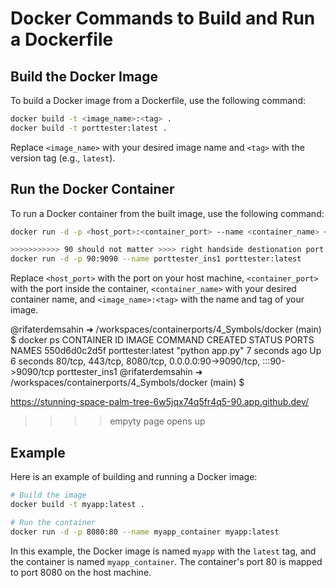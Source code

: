 # Docker Commands to Build and Run a Dockerfile

## Build the Docker Image
To build a Docker image from a Dockerfile, use the following command:
```sh
docker build -t <image_name>:<tag> .
docker build -t porttester:latest .

```
Replace `<image_name>` with your desired image name and `<tag>` with the version tag (e.g., `latest`).

## Run the Docker Container
To run a Docker container from the built image, use the following command:
```sh
docker run -d -p <host_port>:<container_port> --name <container_name> <image_name>:<tag>

>>>>>>>>>>> 90 should not matter >>>> right handside destionation port (isntance1) easier naming
docker run -d -p 90:9090 --name porttester_ins1 porttester:latest
```
Replace `<host_port>` with the port on your host machine, `<container_port>` with the port inside the container, `<container_name>` with your desired container name, and `<image_name>:<tag>` with the name and tag of your image.

@rifaterdemsahin ➜ /workspaces/containerports/4_Symbols/docker (main) $ docker ps
CONTAINER ID   IMAGE               COMMAND           CREATED         STATUS         PORTS                                                              NAMES
550d6d0c2d5f   porttester:latest   "python app.py"   7 seconds ago   Up 6 seconds   80/tcp, 443/tcp, 8080/tcp, 0.0.0.0:90->9090/tcp, :::90->9090/tcp   porttester_ins1
@rifaterdemsahin ➜ /workspaces/containerports/4_Symbols/docker (main) $ 

https://stunning-space-palm-tree-6w5jqx74q5fr4q5-90.app.github.dev/
>>>> empyty page opens up

## Example
Here is an example of building and running a Docker image:
```sh
# Build the image
docker build -t myapp:latest .

# Run the container
docker run -d -p 8080:80 --name myapp_container myapp:latest
```
In this example, the Docker image is named `myapp` with the `latest` tag, and the container is named `myapp_container`. The container's port 80 is mapped to port 8080 on the host machine.